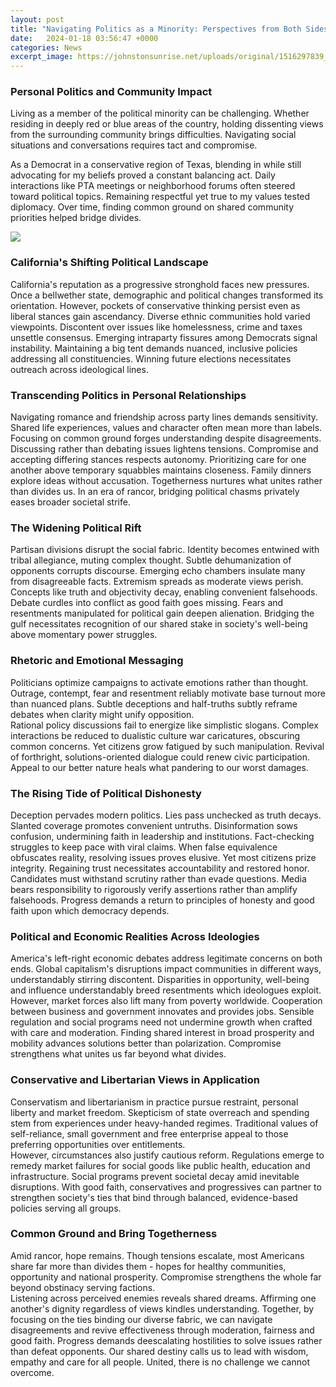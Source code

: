 ```yaml
---
layout: post
title: "Navigating Politics as a Minority: Perspectives from Both Sides of the Aisle"
date:   2024-01-18 03:56:47 +0000
categories: News
excerpt_image: https://johnstonsunrise.net/uploads/original/1516297839_f568.jpg
---
```

### Personal Politics and Community Impact
Living as a member of the political minority can be challenging. Whether residing in deeply red or blue areas of the country, holding dissenting views from the surrounding community brings difficulties. Navigating social situations and conversations requires tact and compromise.

As a Democrat in a conservative region of Texas, blending in while still advocating for my beliefs proved a constant balancing act. Daily interactions like PTA meetings or neighborhood forums often steered toward political topics. Remaining respectful yet true to my values tested diplomacy. Over time, finding common ground on shared community priorities helped bridge divides.


![](https://johnstonsunrise.net/uploads/original/1516297839_f568.jpg)
### California's Shifting Political Landscape   
California's reputation as a progressive stronghold faces new pressures. Once a bellwether state, demographic and political changes transformed its orientation. However, pockets of conservative thinking persist even as liberal stances gain ascendancy. 
     Diverse ethnic communities hold varied viewpoints. Discontent over issues like homelessness, crime and taxes unsettle consensus. Emerging intraparty fissures among Democrats signal instability. Maintaining a big tent demands nuanced, inclusive policies addressing all constituencies. Winning future elections necessitates outreach across ideological lines.

### Transcending Politics in Personal Relationships
Navigating romance and friendship across party lines demands sensitivity. Shared life experiences, values and character often mean more than labels. Focusing on common ground forges understanding despite disagreements. Discussing rather than debating issues lightens tensions. 
     Compromise and accepting differing stances respects autonomy. Prioritizing care for one another above temporary squabbles maintains closeness. Family dinners explore ideas without accusation. Togetherness nurtures what unites rather than divides us. In an era of rancor, bridging political chasms privately eases broader societal strife.

### The Widening Political Rift 
Partisan divisions disrupt the social fabric. Identity becomes entwined with tribal allegiance, muting complex thought. Subtle dehumanization of opponents corrupts discourse. Emerging echo chambers insulate many from disagreeable facts. 
     Extremism spreads as moderate views perish. Concepts like truth and objectivity decay, enabling convenient falsehoods. Debate curdles into conflict as good faith goes missing. Fears and resentments manipulated for political gain deepen alienation. Bridging the gulf necessitates recognition of our shared stake in society's well-being above momentary power struggles.

### Rhetoric and Emotional Messaging  
Politicians optimize campaigns to activate emotions rather than thought. Outrage, contempt, fear and resentment reliably motivate base turnout more than nuanced plans. Subtle deceptions and half-truths subtly reframe debates when clarity might unify opposition.  
     Rational policy discussions fail to energize like simplistic slogans. Complex interactions be reduced to dualistic culture war caricatures, obscuring common concerns. Yet citizens grow fatigued by such manipulation. Revival of forthright, solutions-oriented dialogue could renew civic participation. Appeal to our better nature heals what pandering to our worst damages.

### The Rising Tide of Political Dishonesty
Deception pervades modern politics. Lies pass unchecked as truth decays. Slanted coverage promotes convenient untruths. Disinformation sows confusion, undermining faith in leadership and institutions. Fact-checking struggles to keep pace with viral claims. 
     When false equivalence obfuscates reality, resolving issues proves elusive. Yet most citizens prize integrity. Regaining trust necessitates accountability and restored honor. Candidates must withstand scrutiny rather than evade questions. Media bears responsibility to rigorously verify assertions rather than amplify falsehoods. Progress demands a return to principles of honesty and good faith upon which democracy depends.

### Political and Economic Realities Across Ideologies   
America's left-right economic debates address legitimate concerns on both ends. Global capitalism's disruptions impact communities in different ways, understandably stirring discontent. Disparities in opportunity, well-being and influence understandably breed resentments which ideologues exploit.
     However, market forces also lift many from poverty worldwide. Cooperation between business and government innovates and provides jobs. Sensible regulation and social programs need not undermine growth when crafted with care and moderation. Finding shared interest in broad prosperity and mobility advances solutions better than polarization. Compromise strengthens what unites us far beyond what divides.

### Conservative and Libertarian Views in Application
Conservatism and libertarianism in practice pursue restraint, personal liberty and market freedom. Skepticism of state overreach and spending stem from experiences under heavy-handed regimes. Traditional values of self-reliance, small government and free enterprise appeal to those preferring opportunities over entitlements.  
     However, circumstances also justify cautious reform. Regulations emerge to remedy market failures for social goods like public health, education and infrastructure. Social programs prevent societal decay amid inevitable disruptions. With good faith, conservatives and progressives can partner to strengthen society's ties that bind through balanced, evidence-based policies serving all groups.

### Common Ground and Bring Togetherness
Amid rancor, hope remains. Though tensions escalate, most Americans share far more than divides them - hopes for healthy communities, opportunity and national prosperity. Compromise strengthens the whole far beyond obstinacy serving factions.   
     Listening across perceived enemies reveals shared dreams. Affirming one another's dignity regardless of views kindles understanding. Together, by focusing on the ties binding our diverse fabric, we can navigate disagreements and revive effectiveness through moderation, fairness and good faith. Progress demands deescalating hostilities to solve issues rather than defeat opponents. Our shared destiny calls us to lead with wisdom, empathy and care for all people. United, there is no challenge we cannot overcome.